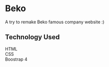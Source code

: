 # Beko<br/>
A try to remake Beko famous company website :)<br/>
## Technology Used<br/>
HTML<br/> 
CSS<br/>
Boostrap 4<br/>
